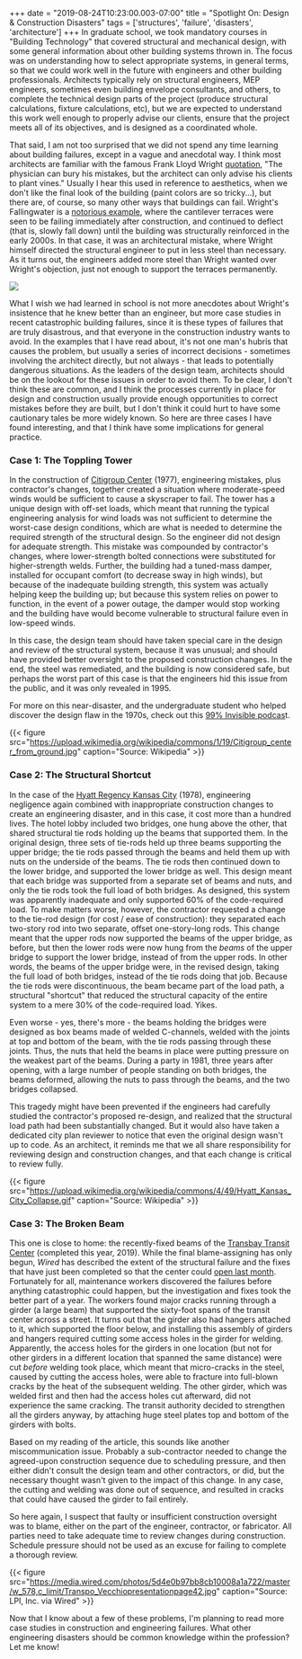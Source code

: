 +++
date = "2019-08-24T10:23:00.003-07:00"
title = "Spotlight On: Design & Construction Disasters"
tags = ['structures', 'failure', 'disasters', 'architecture']
+++
In graduate school, we took mandatory courses in "Building Technology" that covered structural and mechanical design, with some general information about other building systems thrown in.  The focus was on understanding how to select appropriate systems, in general terms, so that we could work well in the future with engineers and other building professionals.  Architects typically rely on structural engineers, MEP engineers, sometimes even building envelope consultants, and others, to complete the technical design parts of the project (produce structural calculations, fixture calculations, etc), but we are expected to understand this work well enough to properly advise our clients, ensure that the project meets all of its objectives, and is designed as a coordinated whole.

That said, I am not too surprised that we did not spend any time learning about building failures, except in a vague and anecdotal way.  I think most architects are familiar with the famous Frank Lloyd Wright [quotation](https://en.wikiquote.org/wiki/Frank_Lloyd_Wright), "The physician can bury his mistakes, but the architect can only advise his clients to plant vines."  Usually I hear this used in reference to aesthetics, when we don't like the final look of the building (paint colors are so tricky...), but there are, of course, so many other ways that buildings can fail.  Wright's Fallingwater is a [notorious example](https://www.nytimes.com/2001/09/02/us/rescuing-a-world-famous-but-fragile-house.html), where the cantilever terraces were seen to be failing immediately after construction, and continued to deflect (that is, slowly fall down) until the building was structurally reinforced in the early 2000s.  In that case, it was an architectural mistake, where Wright himself directed the structural engineer to put in less steel than necessary.  As it turns out, the engineers added more steel than Wright wanted over Wright's objection, just not enough to support the terraces permanently.

<img src="https://1.bp.blogspot.com/-zXVPEU_J6lk/XVcIuvdSSTI/AAAAAAAAeqQ/ZkTJl3ZmKnQTvbzYffaHynIBqjBO2R6GACKgBGAs/s1600/IMG_5091.jpg"/>

What I wish we had learned in school is not more anecdotes about Wright's insistence that he knew better than an engineer, but more case studies in recent catastrophic building failures, since it is these types of failures that are truly disastrous, and that everyone in the construction industry wants to avoid.  In the examples that I have read about, it's not one man's hubris that causes the problem, but usually a series of incorrect decisions - sometimes involving the architect directly, but not always - that leads to potentially dangerous situations.  As the leaders of the design team, architects should be on the lookout for these issues in order to avoid them.  To be clear, I don't think these are common, and I think the processes currently in place for design and construction usually provide enough opportunities to correct mistakes before they are built, but I don't think it could hurt to have some cautionary tales be more widely known.  So here are three cases I have found interesting, and that I think have some implications for general practice.

### **Case 1: The Toppling Tower**

In the construction of [Citigroup Center](https://en.wikipedia.org/wiki/Citigroup_Center) (1977), engineering mistakes, plus contractor's changes, together created a situation where moderate-speed winds would be sufficient to cause a skyscraper to fail.  The tower has a unique design with off-set loads, which meant that running the typical engineering analysis for wind loads was not sufficient to determine the worst-case design conditions, which are what is needed to determine the required strength of the structural design.  So the engineer did not design for adequate strength.  This mistake was compounded by contractor's changes, where lower-strength bolted connections were substituted for higher-strength welds.  Further, the building had a tuned-mass damper, installed for occupant comfort (to decrease sway in high winds), but because of the inadequate building strength, this system was actually helping keep the building up; but because this system relies on power to function, in the event of a power outage, the damper would stop working and the building have would become vulnerable to structural failure even in low-speed winds.

In this case, the design team should have taken special care in the design and review of the structural system, because it was unusual; and should have provided better oversight to the proposed construction changes.  In the end, the steel was remediated, and the building is now considered safe, but perhaps the worst part of this case is that the engineers hid this issue from the public, and it was only revealed in 1995.

For more on this near-disaster, and the undergraduate student who helped discover the design flaw in the 1970s, check out this [99% Invisible podcas](http://www.slate.com/blogs/the_eye/2014/04/17/the_citicorp_tower_design_flaw_that_could_have_wiped_out_the_skyscraper.html)t.

{{< figure src="https://upload.wikimedia.org/wikipedia/commons/1/19/Citigroup_center_from_ground.jpg" caption="Source: Wikipedia" >}}

### **Case 2: The Structural Shortcut**

In the case of the [Hyatt Regency Kansas City](https://en.wikipedia.org/wiki/Hyatt_Regency_walkway_collapse) (1978), engineering negligence again combined with inappropriate construction changes to create an engineering disaster, and in this case, it cost more than a hundred lives.  The hotel lobby included two bridges, one hung above the other, that shared structural tie rods holding up the beams that supported them.  In the original design, three sets of tie-rods held up three beams supporting the upper bridge; the tie rods passed through the beams and held them up with nuts on the underside of the beams.  The tie rods then continued down to the lower bridge, and supported the lower bridge as well.  This design meant that each bridge was supported from a separate set of beams and nuts, and only the tie rods took the full load of both bridges. As designed, this system was apparently inadequate and only supported 60% of the code-required load.  To make matters worse, however, the contractor requested a change to the tie-rod design (for cost / ease of construction): they separated each two-story rod into two separate, offset one-story-long rods.  This change meant that the upper rods now supported the beams of the upper bridge, as before, but then the lower rods were now hung from the *beams* of the upper bridge to support the lower bridge, instead of from the upper rods.  In other words, the beams of the upper bridge were, in the revised design, taking the full load of both bridges, instead of the tie rods doing that job.  Because the tie rods were discontinuous, the beam became part of the load path, a structural "shortcut" that reduced the structural capacity of the entire system to a mere 30% of the code-required load.  Yikes.

Even worse - yes, there's more - the beams holding the bridges were designed as box beams made of welded C-channels, welded with the joints at top and bottom of the beam, with the tie rods passing through these joints.  Thus, the nuts that held the beams in place were putting pressure on the weakest part of the beams.  During a party in 1981, three years after opening, with a large number of people standing on both bridges, the beams deformed, allowing the nuts to pass through the beams, and the two bridges collapsed.

This tragedy might have been prevented if the engineers had carefully studied the contractor's proposed re-design, and realized that the structural load path had been substantially changed.  But it would also have taken a dedicated city plan reviewer to notice that even the original design wasn't up to code.  As an architect, it reminds me that we all share responsibility for reviewing design and construction changes, and that each change is critical to review fully.

{{< figure src="https://upload.wikimedia.org/wikipedia/commons/4/49/Hyatt_Kansas_City_Collapse.gif" caption="Source: Wikipedia" >}}

### **Case 3: The Broken Beam**

This one is close to home: the recently-fixed beams of the [Transbay Transit Center](https://www.wired.com/story/microcracks-undermined-san-franciscos-new-bus-terminal/) (completed this year, 2019).  While the final blame-assigning has only begun, *Wired* has described the extent of the structural failure and the fixes that have just been completed so that the center could [open last month](https://www.kqed.org/news/11758146/transbay-transit-center-ready-for-partial-reopening-after-280-day-closure).  Fortunately for all, maintenance workers discovered the failures before anything catastrophic could happen, but the investigation and fixes took the better part of a year.  The workers found major cracks running through a girder (a large beam) that supported the sixty-foot spans of the transit center across a street.  It turns out that the girder also had hangers attached to it, which supported the floor below, and installing this assembly of girders and hangers required cutting some access holes in the girder for welding.  Apparently, the access holes for the girders in one location (but not for other girders in a different location that spanned the same distance) were cut *before* welding took place, which meant that micro-cracks in the steel, caused by cutting the access holes, were able to fracture into full-blown cracks by the heat of the subsequent welding.  The other girder, which was welded first and then had the access holes cut afterward, did not experience the same cracking.  The transit authority decided to strengthen all the girders anyway, by attaching huge steel plates top and bottom of the girders with bolts.

Based on my reading of the article, this sounds like another miscommunication issue.  Probably a sub-contractor needed to change the agreed-upon construction sequence due to scheduling pressure, and then either didn't consult the design team and other contractors, or did, but the necessary thought wasn't given to the impact of this change.  In any case, the cutting and welding was done out of sequence, and resulted in cracks that could have caused the girder to fail entirely.

So here again, I suspect that faulty or insufficient construction oversight was to blame, either on the part of the engineer, contractor, or fabricator.  All parties need to take adequate time to review changes during construction.  Schedule pressure should not be used as an excuse for failing to complete a thorough review.

{{< figure src="https://media.wired.com/photos/5d4e0b97bb8cb10008a1a722/master/w_578,c_limit/Transpo_Vecchiopresentationpage42.jpg" caption="Source: LPI, Inc. via Wired" >}}

Now that I know about a few of these problems, I'm planning to read more case studies in construction and engineering failures.  What other engineering disasters should be common knowledge within the profession?  Let me know!
